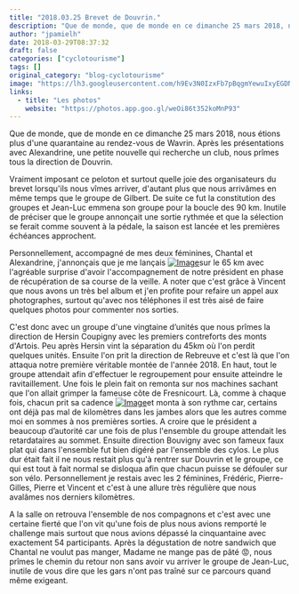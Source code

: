 ```yaml
---
title: "2018.03.25 Brevet de Douvrin."
description: "Que de monde, que de monde en ce dimanche 25 mars 2018, nous étions plus d'une quarantaine au rendez-vous de Wavrin. Après les présentations avec Alexandrine, une petite nouvelle qui recherche un club, nous prîmes tous la direction de Douvrin."
author: "jpamielh"
date: 2018-03-29T08:37:32
draft: false
categories: ["cyclotourisme"]
tags: []
original_category: "blog-cyclotourisme"
image: "https://lh3.googleusercontent.com/h9Ev3N0IzxFb7pBqgmYewuIxyEGDNqbn0h-9JxUvKKp74cF1Zc3ggp4QpXKoSYkQ0eLxSeS70A2pA7MQ807UTT3niK8-W7xqwBVWUq800GvC2uOE5DIgFMLwTASm5jhgk3cz7GKT2Ig3SgQ6ipwLrVrJchTwqeLYN6IgKUIMKULpH03e9bwPXNsxsPpkaKcp3AamqvsrKC7bavlgnzL48YjirZkqo1CDN6ATpH5hSX2Ad2ghHiJ6rEET0rjDeCdkkdK0sstM_JkHz8W3UPTMPuG5yE-SzDqsRx2ioAxIp4CS01o6jVoM7n9zv_D9b43t9M_G-fro8wOAImcYu4vd41s-81KIfhC2A33E7p72TyKl7m7UxgKcbTsGDj1ySsup0D8WI_oQivo6mIROpUW5C0lho6ECE6obn3wELz32v7m2390TymnUVERulWksOWCuM_psegfwNSlWmdZeKe5Sh-kjEowLmt1eRekWj5ZR-f1S-6DaAwIX-ksr-NiyonDYVHRwRISPBrDFTIhyzXy1rYfGnsNuWr-teUoHwXY8X2kGjsilGcXR4kPVy92vYvQZGje5nPgMyHWytozxzP_3vtwtGOYvX9DlzNl_H_K1=w1228-h691-no"
links:
  - title: "Les photos"
    website: "https://photos.app.goo.gl/weOi86t352koMnP93"
---
```


Que de monde, que de monde en ce dimanche 25 mars 2018, nous étions plus d'une quarantaine au rendez-vous de Wavrin. Après les présentations avec Alexandrine, une petite nouvelle qui recherche un club, nous prîmes tous la direction de Douvrin.

<!--more-->

Vraiment imposant ce peloton et surtout quelle joie des organisateurs du brevet lorsqu'ils nous vîmes arriver, d'autant plus que nous arrivâmes en même temps que le groupe de Gilbert. De suite ce fut la constitution des groupes et Jean-Luc emmena son groupe pour la boucle des 90 km. Inutile de préciser que le groupe annonçait une sortie rythmée et que la sélection se ferait comme souvent à la pédale, la saison est lancée et les premières échéances approchent.

Personnellement, accompagné de mes deux féminines, Chantal et Alexandrine, j'annonçais que je me lançais [![Image](https://lh3.googleusercontent.com/KIO3jz_O3PmaYoJ26iFyEnQY8heCcLsf9q5yvUkMZV9ONtLUy1NKho_lC-GFHI26W18lmOuUj2l8zAUCAisFOEYNXFPOzmsNZ7d5WIRrY3AcdZ9WU1WBRZl6JQ17y7qoSPURkKnAT2b76VVutDpamK68Uisia4b323nCi6ip_aZyYo90c46SXNEOH9IKdjeQuTGBbwk32zf-9o6DtDgHopyoK2yliPA24R1tZEuJpbZ5PsxaqR4YYk_z4jrZD6c3KTcpqExJlhg8hwPpBAp4-phD03wSeawkKknW1_vUtQAzfaFnsfNUf5kNGBdvaU4ABVP2bfUyoUhGFrVP2egTudwrzEXZhMJVXxPM8-7RoVKgKdPvY-lmmStRlfuicC4mqSr4e-68EtEFueHTEynZSMYDArezfpsg6NajZUDrhqJNxHJrd6qHJd9mzc2BjSMxUPawcE6-d1k_0pMuRK9oamEO18sZhkJ_v0POWE1ASY8-y9KSMHgw4z0_YdxMdiiMfPuBJ3AULAqedVZCl5QV_uL66IwyYB5_ruBI9tPIK5OS5px_E-zK7p6QWRXkvRFaAUju5Vw19haYBUAFArbglqPznk0PIRxoO8GsCPCWjElVHbEp7Oqj_yCUG2j21pTczpgc_Rwam3jaO-mdkpDvPn6K31_5yBZIDg=w1228-h691-no)](https://lh3.googleusercontent.com/KIO3jz_O3PmaYoJ26iFyEnQY8heCcLsf9q5yvUkMZV9ONtLUy1NKho_lC-GFHI26W18lmOuUj2l8zAUCAisFOEYNXFPOzmsNZ7d5WIRrY3AcdZ9WU1WBRZl6JQ17y7qoSPURkKnAT2b76VVutDpamK68Uisia4b323nCi6ip_aZyYo90c46SXNEOH9IKdjeQuTGBbwk32zf-9o6DtDgHopyoK2yliPA24R1tZEuJpbZ5PsxaqR4YYk_z4jrZD6c3KTcpqExJlhg8hwPpBAp4-phD03wSeawkKknW1_vUtQAzfaFnsfNUf5kNGBdvaU4ABVP2bfUyoUhGFrVP2egTudwrzEXZhMJVXxPM8-7RoVKgKdPvY-lmmStRlfuicC4mqSr4e-68EtEFueHTEynZSMYDArezfpsg6NajZUDrhqJNxHJrd6qHJd9mzc2BjSMxUPawcE6-d1k_0pMuRK9oamEO18sZhkJ_v0POWE1ASY8-y9KSMHgw4z0_YdxMdiiMfPuBJ3AULAqedVZCl5QV_uL66IwyYB5_ruBI9tPIK5OS5px_E-zK7p6QWRXkvRFaAUju5Vw19haYBUAFArbglqPznk0PIRxoO8GsCPCWjElVHbEp7Oqj_yCUG2j21pTczpgc_Rwam3jaO-mdkpDvPn6K31_5yBZIDg=w1228-h691-no)sur le 65 km avec l'agréable surprise d'avoir l'accompagnement de notre président en phase de récupération de sa course de la veille. A noter que c'est grâce à Vincent que nous avons un très bel album et j'en profite pour refaire un appel aux photographes, surtout qu'avec nos téléphones il est très aisé de faire quelques photos pour commenter nos sorties.

C'est donc avec un groupe d'une vingtaine d’unités que nous prîmes la direction de Hersin Coupigny avec les premiers contreforts des monts d'Artois. Peu après Hersin vint la séparation du 45km où l'on perdit quelques unités. Ensuite l'on prit la direction de Rebreuve et c'est là que l'on attaqua notre première véritable montée de l'année 2018. En haut, tout le groupe attendait afin d'effectuer le regroupement pour ensuite atteindre le ravitaillement. Une fois le plein fait on remonta sur nos machines sachant que l'on allait grimper la fameuse côte de Fresnicourt. Là, comme à chaque fois, chacun prit sa cadence [![Image](https://lh3.googleusercontent.com/90RPMmf5Aa0NMQpkTOO4C4AKEELkMb-QAl47xJEWg7xWSzvnGrn5O88m56EO9toO3uUGFNZHP2fzUhJrJ_AGVocj9LS66pEONXe2bXV-F9m2bEqB5vSx2WO68RP33Iz2z8LXyEoN2K1D1chhhyGVKr0-YD4cZl0wcil5_rEwvlbPSWAHDS_9wxR-hcv7If-wuN2lxYg29NK5-WVjUbSxoWw_nP3rdZeryu8qYG3xoepolrmgCG_Q8Hf7d1rvXDV4o6S4XlqkKfXT-mLwQUxqhYIWSHy5TGHiz3XjDv-4oNfQE3NNcPINK3jwug1WQe1o4ulK-Hii_Rz9LmfwDyxABjLEPHlYCCMk3_IlNxmZ1SgfQH_Zf0Ah0dXM2FPo_FIjdnwME-7_hFW8CmwZSvdaPFiNw36C3xP3p98qsSca3Q8LQtGk2iOB7wLzDZSsWQ-F7j2B1zGaWra4xALDYcHwZHA5M5Rj537R17fwxvwgcwKLpgU1gOiHQOH8UHYcE288a1XVKJScTJpNzkPpQ0dI84kroow5BUbhNuqSWML7t5OFJ9a5bBf1UwO_jSeze_dI_RiwMAugFGzPaiRcdR-XcWHJpHHWaq1AN7fGmBgWrtrmR4An4CKpeR0gB6K2vQ7RgRB5dk1xQ5gMYhUk76-BtjeF0WpQ-7BJVg=w519-h922-no)](https://lh3.googleusercontent.com/90RPMmf5Aa0NMQpkTOO4C4AKEELkMb-QAl47xJEWg7xWSzvnGrn5O88m56EO9toO3uUGFNZHP2fzUhJrJ_AGVocj9LS66pEONXe2bXV-F9m2bEqB5vSx2WO68RP33Iz2z8LXyEoN2K1D1chhhyGVKr0-YD4cZl0wcil5_rEwvlbPSWAHDS_9wxR-hcv7If-wuN2lxYg29NK5-WVjUbSxoWw_nP3rdZeryu8qYG3xoepolrmgCG_Q8Hf7d1rvXDV4o6S4XlqkKfXT-mLwQUxqhYIWSHy5TGHiz3XjDv-4oNfQE3NNcPINK3jwug1WQe1o4ulK-Hii_Rz9LmfwDyxABjLEPHlYCCMk3_IlNxmZ1SgfQH_Zf0Ah0dXM2FPo_FIjdnwME-7_hFW8CmwZSvdaPFiNw36C3xP3p98qsSca3Q8LQtGk2iOB7wLzDZSsWQ-F7j2B1zGaWra4xALDYcHwZHA5M5Rj537R17fwxvwgcwKLpgU1gOiHQOH8UHYcE288a1XVKJScTJpNzkPpQ0dI84kroow5BUbhNuqSWML7t5OFJ9a5bBf1UwO_jSeze_dI_RiwMAugFGzPaiRcdR-XcWHJpHHWaq1AN7fGmBgWrtrmR4An4CKpeR0gB6K2vQ7RgRB5dk1xQ5gMYhUk76-BtjeF0WpQ-7BJVg=w519-h922-no)et monta à son rythme car, certains ont déjà pas mal de kilomètres dans les jambes alors que les autres comme moi en sommes à nos premières sorties. A croire que le président a beaucoup d’autorité car une fois de plus l'ensemble du groupe attendait les retardataires au sommet. Ensuite direction Bouvigny avec son fameux faux plat qui dans l'ensemble fut bien digéré par l'ensemble des cylos. Le plus dur était fait il ne nous restait plus qu'à rentrer sur Douvrin et le groupe, ce qui est tout à fait normal se disloqua afin que chacun puisse se défouler sur son vélo. Personnellement je restais avec les 2 féminines, Frédéric, Pierre-Gilles, Pierre et Vincent et c'est à une allure très régulière que nous avalâmes nos derniers kilomètres.

A la salle on retrouva l'ensemble de nos compagnons et c'est avec une certaine fierté que l'on vit qu'une fois de plus nous avions remporté le challenge mais surtout que nous avions dépassé la cinquantaine avec exactement 54 participants. Après la dégustation de notre sandwich que Chantal ne voulut pas manger, Madame ne mange pas de pâté 😡, nous prîmes le chemin du retour non sans avoir vu arriver le groupe de Jean-Luc, inutile de vous dire que les gars n'ont pas traîné sur ce parcours quand même exigeant.